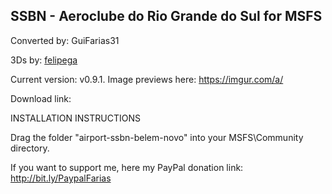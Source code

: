 ## SSBN - Aeroclube do Rio Grande do Sul for MSFS ##

Converted by: GuiFarias31

3Ds by: [felipega](https://forums.x-plane.org/index.php?/profile/385350-felipega/)

Current version: v0.9.1. Image previews here: https://imgur.com/a/

Download link: 

INSTALLATION INSTRUCTIONS

Drag the folder "airport-ssbn-belem-novo" into your MSFS\Community directory.

If you want to support me, here my PayPal donation link: http://bit.ly/PaypalFarias
